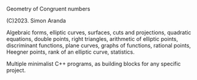 Geometry of Congruent numbers

(C)2023. Simon Aranda

Algebraic forms, elliptic curves, surfaces, cuts and projections, quadratic equations, double points, right triangles, arithmetic of elliptic points, discriminant functions, plane curves, graphs of functions, rational points, Heegner points, rank of an elliptic curve, statistics.

Multiple minimalist C++ programs, as building blocks for any specific project.
